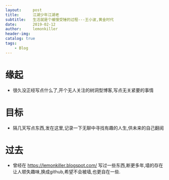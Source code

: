 ```yaml
---
layout:     post
title:      江湖少年江湖老
subtitle:   生活就是个缓慢受锤的过程---王小波,黄金时代
date:       2019-02-12
author:     lemonkiller
header-img: 
catalog: true
tags:
    - Blog
---
```


# 缘起

- 很久没正经写点什么了,开个无人关注的树洞型博客,写点无关紧要的事情
  
# 目标

- 隔几天写点东西,发在这里,记录一下无聊中寻找有趣的人生,供未来的自己翻阅

# 过去

- 曾经在 https://lemonkiller.blogspot.com/ 写过一些东西,断更多年,墙的存在让人顿失趣味,换成github,希望不会被墙,也更自在一些.